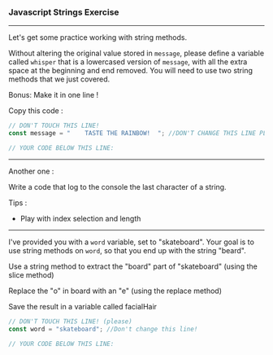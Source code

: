 ### Javascript Strings Exercise

---

Let's get some practice working with string methods.

Without altering the original value stored in `message`, please define a variable called `whisper` that is a lowercased version of `message`, with all the extra space at the beginning and end removed. You will need to use two string methods that we just covered.

Bonus: Make it in one line !

Copy this code :

```js
// DON'T TOUCH THIS LINE!
const message = "    TASTE THE RAINBOW!  "; //DON'T CHANGE THIS LINE PLEASE!

// YOUR CODE BELOW THIS LINE:
```

---

Another one :

Write a code that log to the console the last character of a string.

Tips :

- Play with index selection and length

---

I've provided you with a `word` variable, set to "skateboard". Your goal is to use string methods on `word`, so that you end up with the string "beard".

Use a string method to extract the "board" part of "skateboard" (using the slice method)

Replace the "o" in board with an "e" (using the replace method)

Save the result in a variable called facialHair

```js
// DON'T TOUCH THIS LINE! (please)
const word = "skateboard"; //Don't change this line!

// YOUR CODE BELOW THIS LINE:
```
